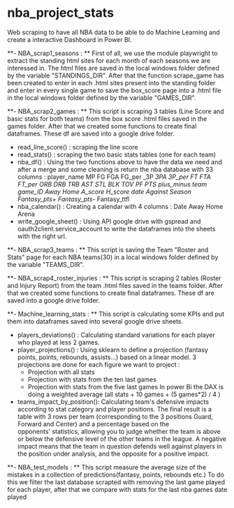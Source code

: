 # nba_project_stats
Web scraping to have all NBA data to be able to do Machine Learning and create a interactive Dashboard in Power BI. 

**- NBA_scrap1_seasons : ** 
First of all, we use the module playwright to extract the standing html sites for each month of each seasons we are interessed in. 
The html files are saved in the local windows folder defined by the variable "STANDINGS_DIR". 
After that the function scrape_game has been created to enter in each .html sites present into the standing folder and enter in every single game to save the box_score page into a .html file in the local windows folder defined by the variable "GAMES_DIR".

**- NBA_scrap2_games : **
This script is scraping 3 tables (Line Score and basic stats for both teams) from the box score .html files saved in the games folder.
After that we created some functions to create final dataframes. These df are saved into a google drive folder. 
- read_line_score() : scraping the line score
- read_stats() : scraping the two basic stats tables (one for each team)
- nba_df() : Using the two functions above to have the data we need and after a merge and some cleaning is return the nba database with 33 columns :
player_name	MP	FG	FGA	FG_per	_3P	_3PA	_3P_per	FT	FTA	FT_per	ORB	DRB	TRB	AST	STL	BLK	TOV	PF	PTS	plus_minus	team	game_ID	Away	Home	A_score	H_score	date	Against	Season	Fantasy_pts_+	Fantasy_pts_-	Fantasy_ttfl
- nba_calendar() : Creating a calendar with 4 columns :
  Date	Away	Home	Arena
- write_google_sheet() : Using API google drive with gspread and oauth2client.service_account to write the dataframes into the sheets with the right url.
  
**- NBA_scrap3_teams : **
This script is saving the Team "Roster and Stats" page for each NBA teams(30) in a local windows folder defined by the variable "TEAMS_DIR".

**- NBA_scrap4_roster_injuries : **
This script is scraping 2 tables (Roster and Injury Report) from the team .html files saved in the teams folder.
After that we created some functions to create final dataframes. These df are saved into a google drive folder.

**- Machine_learning_stats : **
This script is calculating some KPIs and put them into dataframes saved into several google drive sheets.
- players_deviations() : Calculating standard variations for each player who played at less 2 games.
- player_projections() : Using sklearn to define a projection (fantasy points, points, rebounds, assists...) based on a linear model.
  3 projections are done for each figure we want to project :
  - Projection with all stats 
  - Projection with stats from the ten last games
  - Projection with stats from the five last games
  In power Bi the DAX is doing a weighted average (all stats + 10 games + (5 games*2) / 4 )
- teams_impact_by_position(): Calculating team's defensive impacts according to stat category and player positions.
  The final result is a table with 3 rows per team (corresponding to the 3 positions Guard, Forward and Center) and a percentage based on the   
  opponents' statistics, allowing you to judge whether the team is above or below the defensive level of the other teams in the league. A negative 
  impact means that the team in question defends well against players in the position under analysis, and the opposite for a positive impact. 

**- NBA_test_models : **
This script measure the average size of the mistakes in a collection of predictions(fantasy, points, rebounds etc.)
To do this we filter the last database scrapted with removing the last game played for each player, after that we compare with stats for the last nba games date played 
